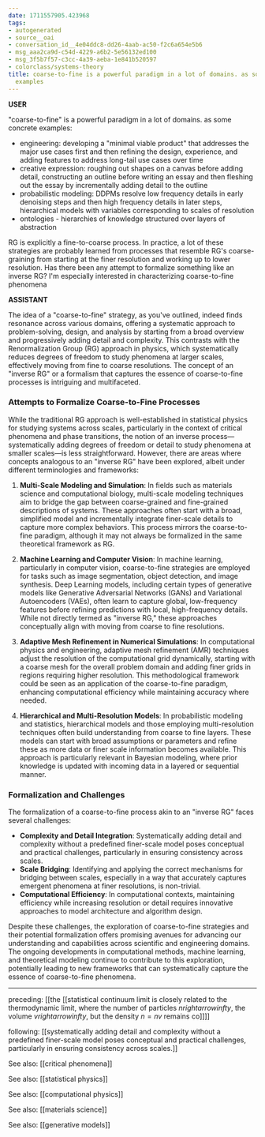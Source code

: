 ```yaml
---
date: 1711557905.423968
tags:
- autogenerated
- source__oai
- conversation_id__4e04ddc8-dd26-4aab-ac50-f2c6a654e5b6
- msg_aaa2ca9d-c54d-4229-a6b2-5e56132ed100
- msg_3f5b7f57-c3cc-4a39-aeba-1e841b520597
- colorclass/systems-theory
title: coarse-to-fine is a powerful paradigm in a lot of domains. as some concrete
  examples
---
```


**USER**

"coarse-to-fine" is a powerful paradigm in a lot of domains. as some concrete examples:
* engineering: developing a "minimal viable product" that addresses the major use cases first and then refining the design, experience, and adding features to address long-tail use cases over time
* creative expression: roughing out shapes on a canvas before adding detail, constructing an outline before writing an essay and then fleshing out the essay by incrementally adding detail to the outline
* probabilistic modeling: DDPMs resolve low frequency details in early denoising steps and then high frequency details in later steps, hierarchical models with variables corresponding to scales of resolution
* ontologies - hierarchies of knowledge structured over layers of abstraction

RG is explicitly a fine-to-coarse process. In practice, a lot of these strategies are probably learned from processes that resemble RG's coarse-graining from starting at the finer resolution and working up to lower resolution. Has there been any attempt to formalize something like an inverse RG? I'm especially interested in characterizing coarse-to-fine phenomena


**ASSISTANT**

The idea of a "coarse-to-fine" strategy, as you've outlined, indeed finds resonance across various domains, offering a systematic approach to problem-solving, design, and analysis by starting from a broad overview and progressively adding detail and complexity. This contrasts with the Renormalization Group (RG) approach in physics, which systematically reduces degrees of freedom to study phenomena at larger scales, effectively moving from fine to coarse resolutions. The concept of an "inverse RG" or a formalism that captures the essence of coarse-to-fine processes is intriguing and multifaceted.

### Attempts to Formalize Coarse-to-Fine Processes

While the traditional RG approach is well-established in statistical physics for studying systems across scales, particularly in the context of critical phenomena and phase transitions, the notion of an inverse process—systematically adding degrees of freedom or detail to study phenomena at smaller scales—is less straightforward. However, there are areas where concepts analogous to an "inverse RG" have been explored, albeit under different terminologies and frameworks:

1. **Multi-Scale Modeling and Simulation**: In fields such as materials science and computational biology, multi-scale modeling techniques aim to bridge the gap between coarse-grained and fine-grained descriptions of systems. These approaches often start with a broad, simplified model and incrementally integrate finer-scale details to capture more complex behaviors. This process mirrors the coarse-to-fine paradigm, although it may not always be formalized in the same theoretical framework as RG.

2. **Machine Learning and Computer Vision**: In machine learning, particularly in computer vision, coarse-to-fine strategies are employed for tasks such as image segmentation, object detection, and image synthesis. Deep Learning models, including certain types of generative models like Generative Adversarial Networks (GANs) and Variational Autoencoders (VAEs), often learn to capture global, low-frequency features before refining predictions with local, high-frequency details. While not directly termed as "inverse RG," these approaches conceptually align with moving from coarse to fine resolutions.

3. **Adaptive Mesh Refinement in Numerical Simulations**: In computational physics and engineering, adaptive mesh refinement (AMR) techniques adjust the resolution of the computational grid dynamically, starting with a coarse mesh for the overall problem domain and adding finer grids in regions requiring higher resolution. This methodological framework could be seen as an application of the coarse-to-fine paradigm, enhancing computational efficiency while maintaining accuracy where needed.

4. **Hierarchical and Multi-Resolution Models**: In probabilistic modeling and statistics, hierarchical models and those employing multi-resolution techniques often build understanding from coarse to fine layers. These models can start with broad assumptions or parameters and refine these as more data or finer scale information becomes available. This approach is particularly relevant in Bayesian modeling, where prior knowledge is updated with incoming data in a layered or sequential manner.

### Formalization and Challenges

The formalization of a coarse-to-fine process akin to an "inverse RG" faces several challenges:

- **Complexity and Detail Integration**: Systematically adding detail and complexity without a predefined finer-scale model poses conceptual and practical challenges, particularly in ensuring consistency across scales.
- **Scale Bridging**: Identifying and applying the correct mechanisms for bridging between scales, especially in a way that accurately captures emergent phenomena at finer resolutions, is non-trivial.
- **Computational Efficiency**: In computational contexts, maintaining efficiency while increasing resolution or detail requires innovative approaches to model architecture and algorithm design.

Despite these challenges, the exploration of coarse-to-fine strategies and their potential formalization offers promising avenues for advancing our understanding and capabilities across scientific and engineering domains. The ongoing developments in computational methods, machine learning, and theoretical modeling continue to contribute to this exploration, potentially leading to new frameworks that can systematically capture the essence of coarse-to-fine phenomena.


---

preceding: [[the [[statistical continuum limit is closely related to the thermodynamic limit, where the number of particles $n rightarrow infty$, the volume $v rightarrow infty$, but the density $n = nv$ remains co]]]]  


following: [[systematically adding detail and complexity without a predefined finer-scale model poses conceptual and practical challenges, particularly in ensuring consistency across scales.]]

See also: [[critical phenomena]]


See also: [[statistical physics]]


See also: [[computational physics]]


See also: [[materials science]]


See also: [[generative models]]